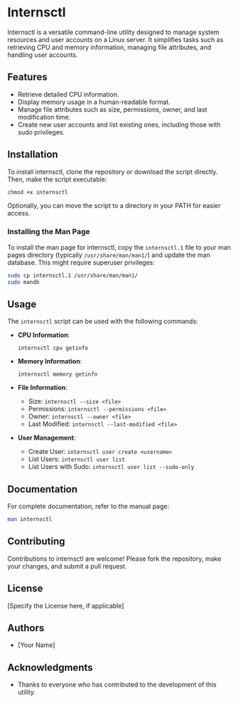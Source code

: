 # Internsctl

Internsctl is a versatile command-line utility designed to manage system resources and user accounts on a Linux server. It simplifies tasks such as retrieving CPU and memory information, managing file attributes, and handling user accounts.

## Features

- Retrieve detailed CPU information.
- Display memory usage in a human-readable format.
- Manage file attributes such as size, permissions, owner, and last modification time.
- Create new user accounts and list existing ones, including those with sudo privileges.

## Installation

To install internsctl, clone the repository or download the script directly. Then, make the script executable:

```bash
chmod +x internsctl
```

Optionally, you can move the script to a directory in your PATH for easier access.

### Installing the Man Page

To install the man page for internsctl, copy the `internsctl.1` file to your man pages directory (typically `/usr/share/man/man1/`) and update the man database. This might require superuser privileges:

```bash
sudo cp internsctl.1 /usr/share/man/man1/
sudo mandb
```

## Usage

The `internsctl` script can be used with the following commands:

- **CPU Information**:
  ```
  internsctl cpu getinfo
  ```

- **Memory Information**:
  ```
  internsctl memory getinfo
  ```

- **File Information**:
  - Size: `internsctl --size <file>`
  - Permissions: `internsctl --permissions <file>`
  - Owner: `internsctl --owner <file>`
  - Last Modified: `internsctl --last-modified <file>`

- **User Management**:
  - Create User: `internsctl user create <username>`
  - List Users: `internsctl user list`
  - List Users with Sudo: `internsctl user list --sudo-only`

## Documentation

For complete documentation, refer to the manual page:

```bash
man internsctl
```

## Contributing

Contributions to internsctl are welcome! Please fork the repository, make your changes, and submit a pull request.

## License

[Specify the License here, if applicable]

## Authors

- [Your Name]

## Acknowledgments

- Thanks to everyone who has contributed to the development of this utility.

